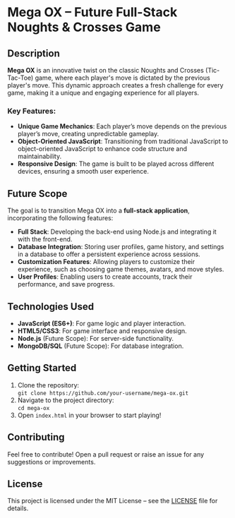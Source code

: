 # Mega OX – Future Full-Stack Noughts & Crosses Game

## Description
**Mega OX** is an innovative twist on the classic Noughts and Crosses (Tic-Tac-Toe) game, where each player's move is dictated by the previous player's move. This dynamic approach creates a fresh challenge for every game, making it a unique and engaging experience for all players.

### Key Features:
- **Unique Game Mechanics**: Each player’s move depends on the previous player’s move, creating unpredictable gameplay.
- **Object-Oriented JavaScript**: Transitioning from traditional JavaScript to object-oriented JavaScript to enhance code structure and maintainability.
- **Responsive Design**: The game is built to be played across different devices, ensuring a smooth user experience.

## Future Scope
The goal is to transition Mega OX into a **full-stack application**, incorporating the following features:
- **Full Stack**: Developing the back-end using Node.js and integrating it with the front-end.
- **Database Integration**: Storing user profiles, game history, and settings in a database to offer a persistent experience across sessions.
- **Customization Features**: Allowing players to customize their experience, such as choosing game themes, avatars, and move styles.
- **User Profiles**: Enabling users to create accounts, track their performance, and save progress.

## Technologies Used
- **JavaScript (ES6+)**: For game logic and player interaction.
- **HTML5/CSS3**: For game interface and responsive design.
- **Node.js** (Future Scope): For server-side functionality.
- **MongoDB/SQL** (Future Scope): For database integration.

## Getting Started
1. Clone the repository:  
   `git clone https://github.com/your-username/mega-ox.git`
2. Navigate to the project directory:  
   `cd mega-ox`
3. Open `index.html` in your browser to start playing!

## Contributing
Feel free to contribute! Open a pull request or raise an issue for any suggestions or improvements.

## License
This project is licensed under the MIT License – see the [LICENSE](LICENSE) file for details.
